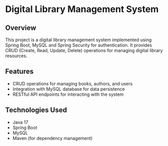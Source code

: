 # Digital Library Management System

## Overview

This project is a digital library management system implemented using Spring Boot, MySQL and Spring Security for authentication. It provides CRUD (Create, Read, Update, Delete) operations for managing digital library resources.

## Features

- CRUD operations for managing books, authors, and users
- Integration with MySQL database for data persistence
- RESTful API endpoints for interacting with the system

## Technologies Used

- Java 17
- Spring Boot
- MySQL
- Maven (for dependency management)

